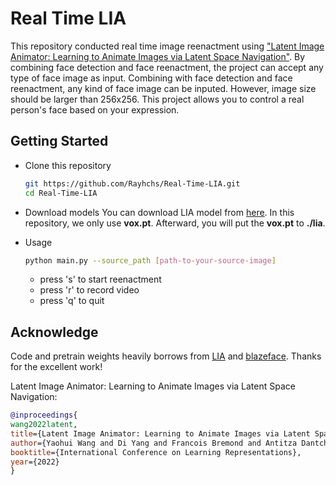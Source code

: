 # Real Time LIA
This repository conducted real time image reenactment using ["Latent Image Animator: Learning to Animate Images via Latent Space Navigation"](https://github.com/wyhsirius/LIA). By combining face detection and face reenactment, the project can accept any type of face image as input. Combining with face detection and face reenactment, any kind of face image can be inputed. However, image size should be larger than 256x256. This project allows you to control a real person's face based on your expression. 

## Getting Started
* Clone this repository

   ```bash
   git https://github.com/Rayhchs/Real-Time-LIA.git
   cd Real-Time-LIA
   ```

* Download models
You can download LIA model from [here](https://drive.google.com/drive/folders/1N4QcnqUQwKUZivFV-YeBuPyH4pGJHooc). In this repository, we only use **vox.pt**.
Afterward, you will put the **vox.pt** to **./lia**.

* Usage

   ```bash
   python main.py --source_path [path-to-your-source-image]
   ```
   
   - press 's' to start reenactment
   - press 'r' to record video
   - press 'q' to quit

## Acknowledge
Code and pretrain weights heavily borrows from [LIA](https://github.com/wyhsirius/LIA) and [blazeface]([https://github.com/ipazc/mtcnn](https://github.com/zineos/blazeface)). Thanks for the excellent work!

Latent Image Animator: Learning to Animate Images via Latent Space Navigation:
```bibtex
@inproceedings{
wang2022latent,
title={Latent Image Animator: Learning to Animate Images via Latent Space Navigation},
author={Yaohui Wang and Di Yang and Francois Bremond and Antitza Dantcheva},
booktitle={International Conference on Learning Representations},
year={2022}
}
```
